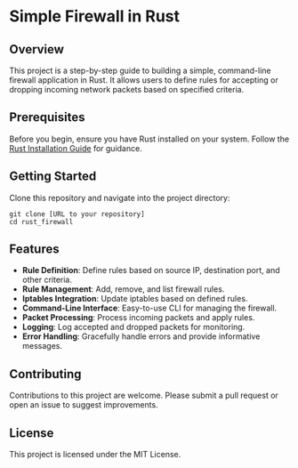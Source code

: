 # Simple Firewall in Rust

## Overview
This project is a step-by-step guide to building a simple, command-line firewall application in Rust. It allows users to define rules for accepting or dropping incoming network packets based on specified criteria.

## Prerequisites
Before you begin, ensure you have Rust installed on your system. Follow the [Rust Installation Guide](https://www.rust-lang.org/tools/install) for guidance.

## Getting Started
Clone this repository and navigate into the project directory:

    git clone [URL to your repository]
    cd rust_firewall

## Features
- **Rule Definition**: Define rules based on source IP, destination port, and other criteria.
- **Rule Management**: Add, remove, and list firewall rules.
- **Iptables Integration**: Update iptables based on defined rules.
- **Command-Line Interface**: Easy-to-use CLI for managing the firewall.
- **Packet Processing**: Process incoming packets and apply rules.
- **Logging**: Log accepted and dropped packets for monitoring.
- **Error Handling**: Gracefully handle errors and provide informative messages.

## Contributing
Contributions to this project are welcome. Please submit a pull request or open an issue to suggest improvements.

## License
This project is licensed under the MIT License.
